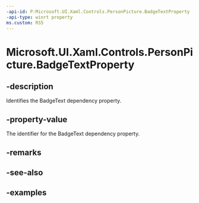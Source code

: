 ```yaml
---
-api-id: P:Microsoft.UI.Xaml.Controls.PersonPicture.BadgeTextProperty
-api-type: winrt property
ms.custom: RS5
---
```

<!-- Property syntax.
public DependencyProperty BadgeTextProperty { get; }
-->

# Microsoft.UI.Xaml.Controls.PersonPicture.BadgeTextProperty


## -description

Identifies the BadgeText dependency property.


## -property-value

The identifier for the BadgeText dependency property.


## -remarks


## -see-also


## -examples


